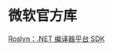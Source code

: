 # 微软官方库
<p id="vVZzECMDBw7sMPzTzevJah">

[Roslyn：.NET 编译器平台 SDK](./Roslyn%EF%BC%9A.NET%20%E7%BC%96%E8%AF%91%E5%99%A8%E5%B9%B3%E5%8F%B0%20SDK/index.md)

</p>


<p id="hibNLdJmLVzu86kCUDCBaZ">



</p>



